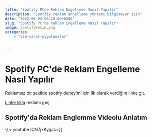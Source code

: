 ```yaml
---
title: "Spotify PCde Reklam Engelleme Nasil Yapilir"
description: "Spotfiy reklam engelleme yöntemi bilgisayar için"
date: "2022-06-04 00:10:00+0200"
slug: "Spotify PC'de Reklam Engelleme Nasıl Yapılır"
image: spotifyResim.png
categories: 
    - "ise-yarar-uygulamalar"


---
```


# Spotify PC'de Reklam Engelleme Nasıl Yapılır

Reklamsız bir şekilde spotify deneyimi için ilk olarak verdiğim linke git.

[Linke tıkla](https://bcvc.xyz/Lbi9HV5) reklamı geç

## Spotify'da Reklam Englemme Videolu Anlatım 


{{< youtube ION7jxKygJc>}}
